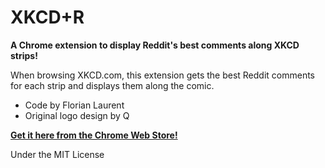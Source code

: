 # XKCD+R
**A Chrome extension to display Reddit's best comments along XKCD strips!**

When browsing XKCD.com, this extension gets the best Reddit comments for each strip and displays them along the comic.

* Code by Florian Laurent
* Original logo design by Q

**[Get it here from the Chrome Web Store!](https://chrome.google.com/webstore/detail/xkcd%20r/kjfdpkjdjiefealdecjlgeogjbklhmgi)**

Under the MIT License
